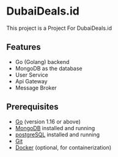 # DubaiDeals.id

This project is a Project For DubaiDeals.id

## Features

- Go (Golang) backend
- MongoDB as the database
- User Service
- Api Gateway
- Message Broker

## Prerequisites
- [Go](https://golang.org/doc/install) (version 1.16 or above)
- [MongoDB](https://www.mongodb.com/try/download/community) installed and running
- [postgreSQL](https://www.postgresql.org/download/) installed and running
- [Git](https://git-scm.com/)
- [Docker](https://docs.docker.com/get-docker/) (optional, for containerization)
